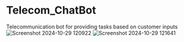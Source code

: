 # Telecom_ChatBot
Telecommunication bot for providing tasks based on customer inputs
![Screenshot 2024-10-29 120922](https://github.com/user-attachments/assets/bf69954f-1632-411d-82d4-27633845f8ec)
![Screenshot 2024-10-29 121641](https://github.com/user-attachments/assets/3f124e8f-9e15-498c-94b8-4d30a07645d9)
